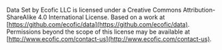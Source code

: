 Data Set by Ecofic LLC is licensed under a Creative Commons Attribution-ShareAlike 4.0 International License.
Based on a work at [https://github.com/ecofic/data](https://github.com/ecofic/data).
Permissions beyond the scope of this license may be available at [http://www.ecofic.com/contact-us](http://www.ecofic.com/contact-us).
